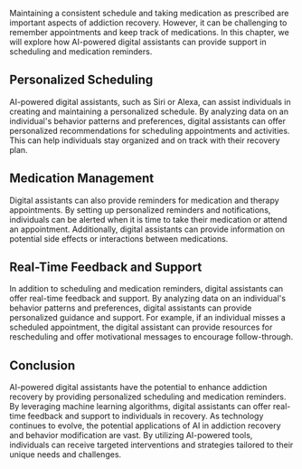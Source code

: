 
Maintaining a consistent schedule and taking medication as prescribed are important aspects of addiction recovery. However, it can be challenging to remember appointments and keep track of medications. In this chapter, we will explore how AI-powered digital assistants can provide support in scheduling and medication reminders.

Personalized Scheduling
-----------------------

AI-powered digital assistants, such as Siri or Alexa, can assist individuals in creating and maintaining a personalized schedule. By analyzing data on an individual's behavior patterns and preferences, digital assistants can offer personalized recommendations for scheduling appointments and activities. This can help individuals stay organized and on track with their recovery plan.

Medication Management
---------------------

Digital assistants can also provide reminders for medication and therapy appointments. By setting up personalized reminders and notifications, individuals can be alerted when it is time to take their medication or attend an appointment. Additionally, digital assistants can provide information on potential side effects or interactions between medications.

Real-Time Feedback and Support
------------------------------

In addition to scheduling and medication reminders, digital assistants can offer real-time feedback and support. By analyzing data on an individual's behavior patterns and preferences, digital assistants can provide personalized guidance and support. For example, if an individual misses a scheduled appointment, the digital assistant can provide resources for rescheduling and offer motivational messages to encourage follow-through.

Conclusion
----------

AI-powered digital assistants have the potential to enhance addiction recovery by providing personalized scheduling and medication reminders. By leveraging machine learning algorithms, digital assistants can offer real-time feedback and support to individuals in recovery. As technology continues to evolve, the potential applications of AI in addiction recovery and behavior modification are vast. By utilizing AI-powered tools, individuals can receive targeted interventions and strategies tailored to their unique needs and challenges.

